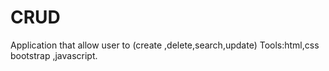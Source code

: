 # CRUD
Application  that allow user to (create ,delete,search,update)       Tools:html,css bootstrap ,javascript.

